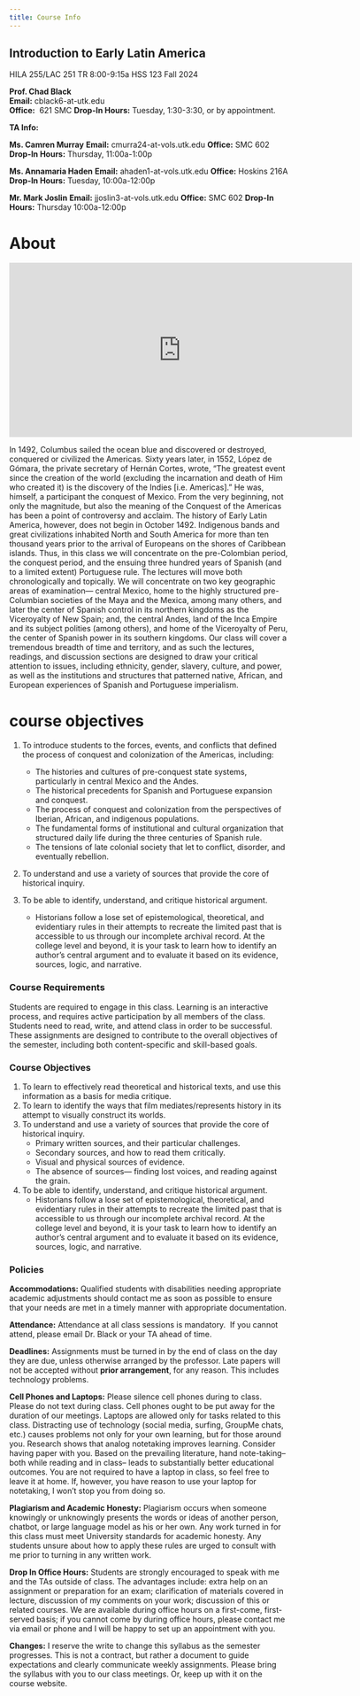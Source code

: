 ```yaml
---
title: Course Info 
---
```


## Introduction to Early Latin America

HILA 255/LAC 251
TR   8:00-9:15a
HSS 123
Fall 2024  

**Prof. Chad Black**  
**Email:** cblack6-at-utk.edu   
**Office:**  621 SMC
**Drop-In Hours:** Tuesday, 1:30-3:30, or by appointment.

**TA Info:**  

**Ms. Camren Murray**
**Email:**  cmurra24-at-vols.utk.edu
**Office:** SMC 602
**Drop-In Hours:** Thursday, 11:00a-1:00p

**Ms. Annamaria Haden**
**Email:**  ahaden1-at-vols.utk.edu
**Office:** Hoskins 216A
**Drop-In Hours:** Tuesday, 10:00a-12:00p

**Mr. Mark Joslin**
**Email:** jjoslin3-at-vols.utk.edu
**Office:** SMC 602
**Drop-In Hours:** Thursday 10:00a-12:00p


# About

<iframe width="620" height="315" src="https://www.youtube.com/embed/BD__KLCCGpo?si=hZecQrf179Oj8KvV" title="YouTube video player" frameborder="0" allow="accelerometer; autoplay; clipboard-write; encrypted-media; gyroscope; picture-in-picture; web-share" referrerpolicy="strict-origin-when-cross-origin" allowfullscreen></iframe>

In 1492, Columbus sailed the ocean blue and discovered or destroyed, conquered or civilized the Americas. Sixty years later, in 1552, López de Gómara, the private secretary of Hernán Cortes, wrote, “The greatest event since the creation of the world (excluding the incarnation and death of Him who created it) is the discovery of the Indies [i.e. Americas].” He was, himself, a participant the conquest of Mexico. From the very beginning, not only the magnitude, but also the meaning of the Conquest of the Americas has been a point of controversy and acclaim. The history of Early Latin America, however, does not begin in October 1492. Indigenous bands and great civilizations inhabited North and South America for more than ten thousand years prior to the arrival of Europeans on the shores of Caribbean islands. Thus, in this class we will concentrate on the pre-Colombian period, the conquest period, and the ensuing three hundred years of Spanish (and to a limited extent) Portuguese rule. The lectures will move both chronologically and topically. We will concentrate on two key geographic areas of examination— central Mexico, home to the highly structured pre-Columbian societies of the Maya and the Mexica, among many others, and later the center of Spanish control in its northern kingdoms as the Viceroyalty of New Spain; and, the central Andes, land of the Inca Empire and its subject polities (among others), and home of the Viceroyalty of Peru, the center of Spanish power in its southern kingdoms. Our class will cover a tremendous breadth of time and territory, and as such the lectures, readings, and discussion sections are designed to draw your critical attention to issues, including ethnicity, gender, slavery, culture, and power, as well as the institutions and structures that patterned native, African, and European experiences of Spanish and Portuguese imperialism.

# course objectives

1. To introduce students to the forces, events, and conflicts that defined the process of conquest and colonization of the Americas, including:
    - The histories and cultures of pre-conquest state systems, particularly in central Mexico and the Andes.
    - The historical precedents for Spanish and Portuguese expansion and conquest.
    - The process of conquest and colonization from the perspectives of Iberian, African, and indigenous populations.
    - The fundamental forms of institutional and cultural organization that structured daily life during the three centuries of Spanish rule.
    - The tensions of late colonial society that let to conflict, disorder, and eventually rebellion.
2. To understand and use a variety of sources that provide the core of historical inquiry.
    
3. To be able to identify, understand, and critique historical argument.
    - Historians follow a lose set of epistemological, theoretical, and evidentiary rules in their attempts to recreate the limited past that is accessible to us through our incomplete archival record. At the college level and beyond, it is your task to learn how to identify an author’s central argument and to evaluate it based on its evidence, sources, logic, and narrative.

### Course Requirements

Students are required to engage in this class. Learning is an interactive process, and requires active participation by all members of the class. Students need to read, write, and attend class in order to be successful. These assignments are designed to contribute to the overall objectives of the semester, including both content-specific and skill-based goals.

### Course Objectives

1.  To learn to effectively read theoretical and historical texts, and use this information as a basis for media critique.
2.  To learn to identify the ways that film mediates/represents history in its attempt to visually construct its worlds.
3. To understand and use a variety of sources that provide the core of historical inquiry.
    -   Primary written sources, and their particular challenges.
    -   Secondary sources, and how to read them critically.
    -   Visual and physical sources of evidence.
    -   The absence of sources— finding lost voices, and reading against the grain.
4.  To be able to identify, understand, and critique historical argument.
    -   Historians follow a lose set of epistemological, theoretical, and evidentiary rules in their attempts to recreate the limited past that is accessible to us through our incomplete archival record. At the college level and beyond, it is your task to learn how to identify an author’s central argument and to evaluate it based on its evidence, sources, logic, and narrative.

### Policies

**Accommodations:** Qualified students with disabilities needing appropriate academic adjustments should contact me as soon as possible to ensure that your needs are met in a timely manner with appropriate documentation.

**Attendance:** Attendance at all class sessions is mandatory.  If you cannot attend, please email Dr. Black or your TA ahead of time. 

**Deadlines:** Assignments must be turned in by the end of class on the day they are due, unless otherwise arranged by the professor. Late papers will not be accepted without **prior arrangement**, for any reason. This includes technology problems.

**Cell Phones and Laptops:** Please silence cell phones during to class. Please do not text during class. Cell phones ought to be put away for the duration of our meetings. Laptops are allowed only for tasks related to this class. Distracting use of technology (social media, surfing, GroupMe chats, etc.) causes problems not only for your own learning, but for those around you. Research shows that analog notetaking improves learning. Consider having paper with you. Based on the prevailing literature, hand note-taking– both while reading and in class– leads to substantially better educational outcomes. You are not required to have a laptop in class, so feel free to leave it at home. If, however, you have reason to use your laptop for notetaking, I won’t stop you from doing so.

**Plagiarism and Academic Honesty:** Plagiarism occurs when someone knowingly or unknowingly presents the words or ideas of another person, chatbot, or large language model as his or her own. Any work turned in for this class must meet University standards for academic honesty. Any students unsure about how to apply these rules are urged to consult with me prior to turning in any written work.

**Drop In Office Hours:** Students are strongly encouraged to speak with me and the TAs outside of class. The advantages include: extra help on an assignment or preparation for an exam; clarification of materials covered in lecture, discussion of my comments on your work; discussion of this or related courses. We are available during office hours on a first-come, first-served basis; if you cannot come by during office hours, please contact me via email or phone and I will be happy to set up an appointment with you.

**Changes:** I reserve the write to change this syllabus as the semester progresses. This is not a contract, but rather a document to guide expectations and clearly communicate weekly assignments. Please bring the syllabus with you to our class meetings. Or, keep up with it on the course website.
